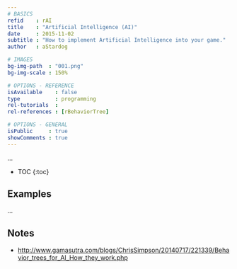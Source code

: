 ```yaml
---
# BASICS
refid    : rAI
title    : "Artificial Intelligence (AI)"
date     : 2015-11-02
subtitle : "How to implement Artificial Intelligence into your game."
author   : aStardog

# IMAGES
bg-img-path  : "001.png"
bg-img-scale : 150%

# OPTIONS - REFERENCE
isAvailable    : false
type           : programming
rel-tutorials  : 
rel-references : [rBehaviorTree]

# OPTIONS - GENERAL
isPublic     : true
showComments : true
---
```

...

* TOC
{:toc}

## Examples

...

## Notes

* http://www.gamasutra.com/blogs/ChrisSimpson/20140717/221339/Behavior_trees_for_AI_How_they_work.php